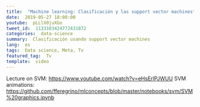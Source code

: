 ```yaml
---
title:  "Machine learning: Clasificación y las support vector machines"
date:  2019-05-27 18:00:00
youtube:  pLLlX0juXGo
tweet_id:  1133103424772431872
categories:  data-science  
summary:  Clasificación usando support vector machines  
lang:  es
tags:  Data science, Meta, Tv
featured_tag:  Tv
template:  video  
---
```


Lecture on SVM: https://www.youtube.com/watch?v=eHsErlPJWUU
SVM animations: https://github.com/fferegrino/mlconcepts/blob/master/notebooks/svm/SVM%20graphics.ipynb